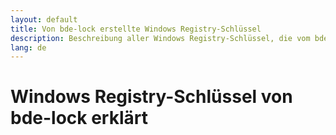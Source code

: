 ```yaml
---
layout: default
title: Von bde-lock erstellte Windows Registry-Schlüssel
description: Beschreibung aller Windows Registry-Schlüssel, die vom bde-lock Installer erzeugt werden, um den Eintrag im Laufwerks-Kontextmenü zum Sperren des geöffneten und mit Bitlocker verschlüsselten Laufwerks zu erstellen
lang: de
---
```


# Windows Registry-Schlüssel von bde-lock erklärt



